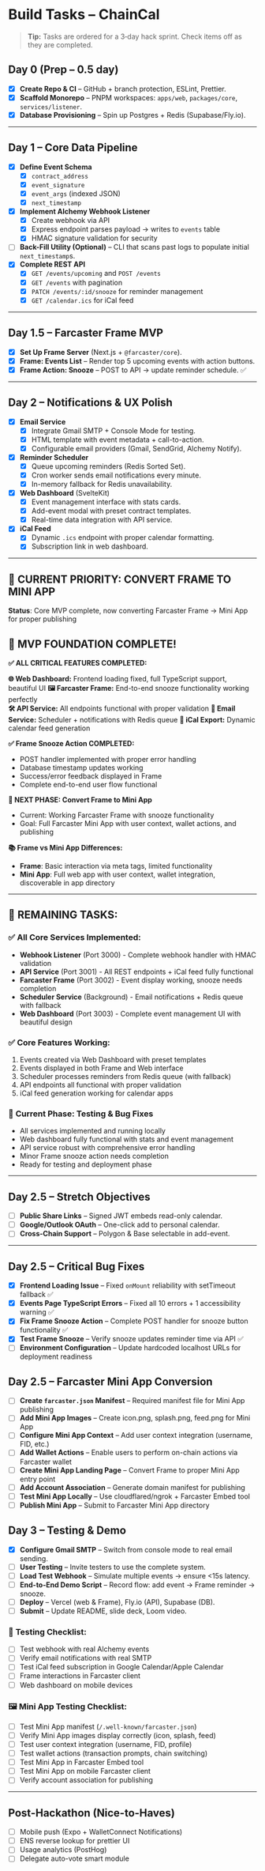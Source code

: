 # Build Tasks – ChainCal

> **Tip:** Tasks are ordered for a 3‑day hack sprint. Check items off as they are completed.

## Day 0 (Prep – 0.5 day)

- [x] **Create Repo & CI** – GitHub + branch protection, ESLint, Prettier.
- [x] **Scaffold Monorepo** – PNPM workspaces: `apps/web`, `packages/core`, `services/listener`.
- [x] **Database Provisioning** – Spin up Postgres + Redis (Supabase/Fly.io).

---

## Day 1 – Core Data Pipeline

- [x] **Define Event Schema**
  - [x] `contract_address`
  - [x] `event_signature`
  - [x] `event_args` (indexed JSON)
  - [x] `next_timestamp`
- [x] **Implement Alchemy Webhook Listener**
  - [x] Create webhook via API
  - [x] Express endpoint parses payload → writes to `events` table
  - [x] HMAC signature validation for security
- [ ] **Back-Fill Utility (Optional)** – CLI that scans past logs to populate initial `next_timestamp`s.
- [x] **Complete REST API**
  - [x] `GET /events/upcoming` and `POST /events`
  - [x] `GET /events` with pagination
  - [x] `PATCH /events/:id/snooze` for reminder management
  - [x] `GET /calendar.ics` for iCal feed

---

## Day 1.5 – Farcaster Frame MVP

- [x] **Set Up Frame Server** (Next.js + `@farcaster/core`).
- [x] **Frame: Events List** – Render top 5 upcoming events with action buttons.
- [x] **Frame Action: Snooze** – POST to API → update reminder schedule. ✅

---

## Day 2 – Notifications & UX Polish

- [x] **Email Service**
  - [x] Integrate Gmail SMTP + Console Mode for testing.
  - [x] HTML template with event metadata + call-to-action.
  - [x] Configurable email providers (Gmail, SendGrid, Alchemy Notify).
- [x] **Reminder Scheduler**
  - [x] Queue upcoming reminders (Redis Sorted Set).
  - [x] Cron worker sends email notifications every minute.
  - [x] In-memory fallback for Redis unavailability.
- [x] **Web Dashboard** (SvelteKit)
  - [x] Event management interface with stats cards.
  - [x] Add-event modal with preset contract templates.
  - [x] Real-time data integration with API service.
- [x] **iCal Feed**
  - [x] Dynamic `.ics` endpoint with proper calendar formatting.
  - [x] Subscription link in web dashboard.

---

## 🔄 **CURRENT PRIORITY: CONVERT FRAME TO MINI APP**

**Status**: Core MVP complete, now converting Farcaster Frame → Mini App for proper publishing

## 🎉 **MVP FOUNDATION COMPLETE!**

**✅ ALL CRITICAL FEATURES COMPLETED:**

**🌐 Web Dashboard:** Frontend loading fixed, full TypeScript support, beautiful UI
**🖼️ Farcaster Frame:** End-to-end snooze functionality working perfectly  
**🛠️ API Service:** All endpoints functional with proper validation
**📧 Email Service:** Scheduler + notifications with Redis queue
**📅 iCal Export:** Dynamic calendar feed generation

**✅ Frame Snooze Action COMPLETED:**

- POST handler implemented with proper error handling
- Database timestamp updates working
- Success/error feedback displayed in Frame
- Complete end-to-end user flow functional

**🔄 NEXT PHASE: Convert Frame to Mini App**

- Current: Working Farcaster Frame with snooze functionality
- Goal: Full Farcaster Mini App with user context, wallet actions, and publishing

**📚 Frame vs Mini App Differences:**

- **Frame**: Basic interaction via meta tags, limited functionality
- **Mini App**: Full web app with user context, wallet integration, discoverable in app directory

---

## 🔧 **REMAINING TASKS:**

### ✅ **All Core Services Implemented:**

- **Webhook Listener** (Port 3000) - Complete webhook handler with HMAC validation
- **API Service** (Port 3001) - All REST endpoints + iCal feed fully functional
- **Farcaster Frame** (Port 3002) - Event display working, snooze needs completion
- **Scheduler Service** (Background) - Email notifications + Redis queue with fallback
- **Web Dashboard** (Port 3003) - Complete event management UI with beautiful design

### ✅ **Core Features Working:**

1. Events created via Web Dashboard with preset templates
2. Events displayed in both Frame and Web interface
3. Scheduler processes reminders from Redis queue (with fallback)
4. API endpoints all functional with proper validation
5. iCal feed generation working for calendar apps

### 🔧 **Current Phase: Testing & Bug Fixes**

- All services implemented and running locally
- Web dashboard fully functional with stats and event management
- API service robust with comprehensive error handling
- Minor Frame snooze action needs completion
- Ready for testing and deployment phase

---

## Day 2.5 – Stretch Objectives

- [ ] **Public Share Links** – Signed JWT embeds read-only calendar.
- [ ] **Google/Outlook OAuth** – One-click add to personal calendar.
- [ ] **Cross-Chain Support** – Polygon & Base selectable in add-event.

---

## Day 2.5 – Critical Bug Fixes

- [x] **Frontend Loading Issue** – Fixed `onMount` reliability with setTimeout fallback ✅
- [x] **Events Page TypeScript Errors** – Fixed all 10 errors + 1 accessibility warning ✅
- [x] **Fix Frame Snooze Action** – Complete POST handler for snooze button functionality ✅
- [x] **Test Frame Snooze** – Verify snooze updates reminder time via API ✅
- [ ] **Environment Configuration** – Update hardcoded localhost URLs for deployment readiness

## Day 2.5 – Farcaster Mini App Conversion

- [ ] **Create `farcaster.json` Manifest** – Required manifest file for Mini App publishing
- [ ] **Add Mini App Images** – Create icon.png, splash.png, feed.png for Mini App
- [ ] **Configure Mini App Context** – Add user context integration (username, FID, etc.)
- [ ] **Add Wallet Actions** – Enable users to perform on-chain actions via Farcaster wallet
- [ ] **Create Mini App Landing Page** – Convert Frame to proper Mini App entry point
- [ ] **Add Account Association** – Generate domain manifest for publishing
- [ ] **Test Mini App Locally** – Use cloudflared/ngrok + Farcaster Embed tool
- [ ] **Publish Mini App** – Submit to Farcaster Mini App directory

## Day 3 – Testing & Demo

- [x] **Configure Gmail SMTP** – Switch from console mode to real email sending.
- [ ] **User Testing** – Invite testers to use the complete system.
- [ ] **Load Test Webhook** – Simulate multiple events → ensure <15s latency.
- [ ] **End-to-End Demo Script** – Record flow: add event → Frame reminder → snooze.
- [ ] **Deploy** – Vercel (web & Frame), Fly.io (API), Supabase (DB).
- [ ] **Submit** – Update README, slide deck, Loom video.

### 🔧 **Testing Checklist:**

- [ ] Test webhook with real Alchemy events
- [ ] Verify email notifications with real SMTP
- [ ] Test iCal feed subscription in Google Calendar/Apple Calendar
- [ ] Frame interactions in Farcaster client
- [ ] Web dashboard on mobile devices

### 🖼️ **Mini App Testing Checklist:**

- [ ] Test Mini App manifest (`/.well-known/farcaster.json`)
- [ ] Verify Mini App images display correctly (icon, splash, feed)
- [ ] Test user context integration (username, FID, profile)
- [ ] Test wallet actions (transaction prompts, chain switching)
- [ ] Test Mini App in Farcaster Embed tool
- [ ] Test Mini App on mobile Farcaster client
- [ ] Verify account association for publishing

---

## Post-Hackathon (Nice-to-Haves)

- [ ] Mobile push (Expo + WalletConnect Notifications)
- [ ] ENS reverse lookup for prettier UI
- [ ] Usage analytics (PostHog)
- [ ] Delegate auto-vote smart module
